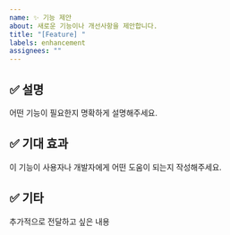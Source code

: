 ```yaml
---
name: ✨ 기능 제안
about: 새로운 기능이나 개선사항을 제안합니다.
title: "[Feature] "
labels: enhancement
assignees: ""
---
```


## ✅ 설명

어떤 기능이 필요한지 명확하게 설명해주세요.

## ✅ 기대 효과

이 기능이 사용자나 개발자에게 어떤 도움이 되는지 작성해주세요.

## ✅ 기타

추가적으로 전달하고 싶은 내용
